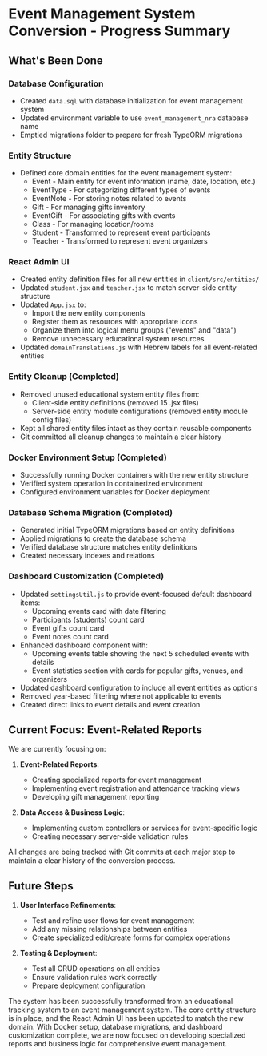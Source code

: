 # Event Management System Conversion - Progress Summary

## What's Been Done

### Database Configuration
- Created `data.sql` with database initialization for event management system
- Updated environment variable to use `event_management_nra` database name
- Emptied migrations folder to prepare for fresh TypeORM migrations

### Entity Structure
- Defined core domain entities for the event management system:
  - Event - Main entity for event information (name, date, location, etc.)
  - EventType - For categorizing different types of events
  - EventNote - For storing notes related to events
  - Gift - For managing gifts inventory
  - EventGift - For associating gifts with events
  - Class - For managing location/rooms
  - Student - Transformed to represent event participants
  - Teacher - Transformed to represent event organizers

### React Admin UI
- Created entity definition files for all new entities in `client/src/entities/`
- Updated `student.jsx` and `teacher.jsx` to match server-side entity structure
- Updated `App.jsx` to:
  - Import the new entity components
  - Register them as resources with appropriate icons
  - Organize them into logical menu groups ("events" and "data")
  - Remove unnecessary educational system resources
- Updated `domainTranslations.js` with Hebrew labels for all event-related entities

### Entity Cleanup (Completed)
- Removed unused educational system entity files from:
  - Client-side entity definitions (removed 15 .jsx files)
  - Server-side entity module configurations (removed entity module config files)
- Kept all shared entity files intact as they contain reusable components
- Git committed all cleanup changes to maintain a clear history

### Docker Environment Setup (Completed)
- Successfully running Docker containers with the new entity structure
- Verified system operation in containerized environment
- Configured environment variables for Docker deployment

### Database Schema Migration (Completed)
- Generated initial TypeORM migrations based on entity definitions
- Applied migrations to create the database schema
- Verified database structure matches entity definitions
- Created necessary indexes and relations

### Dashboard Customization (Completed)
- Updated `settingsUtil.js` to provide event-focused default dashboard items:
  - Upcoming events card with date filtering
  - Participants (students) count card
  - Event gifts count card
  - Event notes count card
- Enhanced dashboard component with:
  - Upcoming events table showing the next 5 scheduled events with details
  - Event statistics section with cards for popular gifts, venues, and organizers
- Updated dashboard configuration to include all event entities as options
- Removed year-based filtering where not applicable to events
- Created direct links to event details and event creation

## Current Focus: Event-Related Reports

We are currently focusing on:
1. **Event-Related Reports**:
   - Creating specialized reports for event management
   - Implementing event registration and attendance tracking views
   - Developing gift management reporting

2. **Data Access & Business Logic**:
   - Implementing custom controllers or services for event-specific logic
   - Creating necessary server-side validation rules

All changes are being tracked with Git commits at each major step to maintain a clear history of the conversion process.

## Future Steps

1. **User Interface Refinements**:
   - Test and refine user flows for event management
   - Add any missing relationships between entities 
   - Create specialized edit/create forms for complex operations

2. **Testing & Deployment**:
   - Test all CRUD operations on all entities
   - Ensure validation rules work correctly
   - Prepare deployment configuration

The system has been successfully transformed from an educational tracking system to an event management system. The core entity structure is in place, and the React Admin UI has been updated to match the new domain. With Docker setup, database migrations, and dashboard customization complete, we are now focused on developing specialized reports and business logic for comprehensive event management.